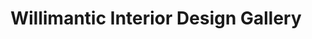 ---
title: "Willimantic Interior Design Gallery"
url: /willimantic/willimantic-interior-design-gallery/
shop: interior decoration
---